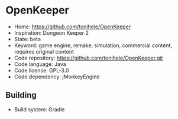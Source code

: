 # OpenKeeper

- Home: https://github.com/tonihele/OpenKeeper
- Inspiration: Dungeon Keeper 2
- State: beta
- Keyword: game engine, remake, simulation, commercial content, requires original content
- Code repository: https://github.com/tonihele/OpenKeeper.git
- Code language: Java
- Code license: GPL-3.0
- Code dependency: jMonkeyEngine

## Building

- Build system: Gradle
